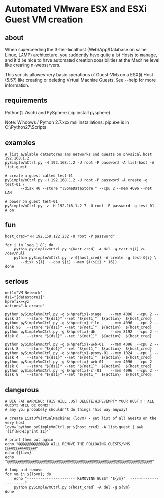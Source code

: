 # Automated VMware ESX and ESXi Guest VM creation 
## about
When superceeding the 3-tier-localhost (Web/App/Database on same Linux, LAMP) architecture, you suddently have quite a lot Hosts to manage, and it'd be nice to have automated creation possibilities at the Machine level like creating n-webservers. 

This scripts allowes very basic operations of Guest-VMs on a ESX(i) Host (5.5?) like creating or deleting Virtual Machine Guests. See --help for more information.

## requirements
Python(2.7isch) and PySphere (pip install pysphere) 

Note: Windows / Python 2.7.xxx.msi installations: pip.exe is in C:\Python27\Scripts

## examples
```
# list avalable datastores and networks and guests on physical host 192.168.1.2
pySimpleVmCtrl.py -H 192.168.1.2 -U root -P password -A list-host -A list-guest

# create a guest called test-01
pySimpleVmCtrl.py -H 192.168.1.2 -U root -P password -A create -g test-01 \
       --disk 40 --store "[SomeDataStore]" --cpu 2 --mem 4096 --net LAN	

# power on guest test-01
pySimpleVmCtrl.py -v -H 192.168.1.2 7 -U root -P password -g test-01 -A on 
```

## fun
```
host_cred="-H 192.168.122.232 -U root -P password"

for i in `seq 1 8`; do
    python pySimpleVmCtrl.py ${host_cred} -A del -g test-${i} 2> /dev/null
    python pySimpleVmCtrl.py -v ${host_cred} -A create -g test-${i} \
       --disk ${i}  --cpu ${i} --mem $((${i} * 16))
done
```

## serious
```
net1="VM Network"
ds1="[datastore1]"
hprefix=xyz
action="-A create"

python pySimpleVmCtrl.py -g ${hprefix}-stage 	--mem 4096 	--cpu 2 --disk 24 	--store "${ds1}" --net "${net1}"  ${action}  ${host_cred} 
python pySimpleVmCtrl.py -g ${hprefix}-file 	--mem 4096 	--cpu 2 --disk 96 	--store "${ds1}" --net "${net1}"  ${action}  ${host_cred}
python pySimpleVmCtrl.py -g ${hprefix}-db   	--mem 8192 	--cpu 2 --disk 8 	--store "${ds1}" --net "${net1}"  ${action}  ${host_cred}

python pySimpleVmCtrl.py -g ${hprefix}-web-01 	--mem 4096 	--cpu 2 --disk 8 	--store "${ds1}" --net "${net1}"  ${action}  ${host_cred}
python pySimpleVmCtrl.py -g ${hprefix}-proxy-01 --mem 1024 	--cpu 1 --disk 4 	--store "${ds1}" --net "${net1}"  ${action}  ${host_cred}
python pySimpleVmCtrl.py -g ${hprefix}-web-01 	--mem 4096 	--cpu 2 --disk 8 	--store "${ds1}" --net "${net1}"  ${action}  ${host_cred}
python pySimpleVmCtrl.py -g ${hprefix}-cf-01 	--mem 4096 	--cpu 2 --disk 8 	--store "${ds1}" --net "${net1}"  ${action}  ${host_cred}
```
## dangerous
```
# BIG FAT WARNING: THIS WILL JUST DELETE/WIPE/EMPTY YOUR HOST!!! ALL GUESTS WILL BE GONE!!!
# any you probabely shouldn't do things this way anyway!

# create ListOfVirtualMachines (lovm) - get list of all Guests on the very host
lovm=`python pySimpleVmCtrl.py ${host_cred} -A list-guest | awk '{if(NR>1)print $1}'`

# print them out again
echo "@@@@@@@@@@@@@@ WILL REMOVE THE FOLLOWING GUESTS/VMS @@@@@@@@@@@@@@"
echo ${lovm}
echo "@@@@@@@@@@@@@@@@@@@@@@@@@@@@@@@@@@@@@@@@@@@@@@@@@@@@@@@@@@@@@@@@@@"

# loop and remove
for vm in ${lovm}; do
	echo "---------------------- REMOVING GUEST '${vm}'  ----------------------"
	python pySimpleVmCtrl.py ${host_cred} -A del -g ${vm}
done
```
